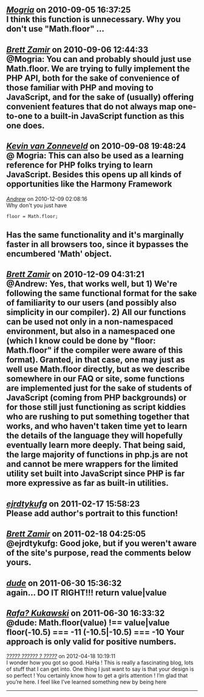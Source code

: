 *[Mogria]()* on 2010-09-05 16:37:25  
I think this function is unnecessary.
Why you don't use "Math.floor" ...
---------------------------------------
*[Brett Zamir](http://brett-zamir.me)* on 2010-09-06 12:44:33  
@Mogria: You can and probably should just use Math.floor. We are trying to fully implement the PHP API, both for the sake of convenience of those familiar with PHP and moving to JavaScript, and for the sake of (usually) offering convenient features that do not always map one-to-one to a built-in JavaScript function as this one does.
---------------------------------------
*[Kevin van Zonneveld](http://kevin.vanzonneveld.net)* on 2010-09-08 19:48:24  
@ Mogria: This can also be used as a learning reference for PHP folks trying to learn JavaScript. Besides this opens up all kinds of opportunities like the Harmony Framework
---------------------------------------
*[Andrew]()* on 2010-12-09 02:08:16  
Why don't you just have
```
floor = Math.floor;
```
Has the same functionality and it's marginally faster in all browsers too, since it bypasses the encumbered 'Math' object.
---------------------------------------
*[Brett Zamir](http://brett-zamir.me)* on 2010-12-09 04:31:21  
@Andrew: Yes, that works well, but 1) We're following the same functional format for the sake of familiarity to our users (and possibly also simplicity in our compiler). 2) All our functions can be used not only in a non-namespaced environment, but also in a namespaced one (which I know could be done by "floor: Math.floor" if the compiler were aware of this format). Granted, in that case, one may just as well use Math.floor directly, but as we describe somewhere in our FAQ or site, some functions are implemented just for the sake of students of JavaScript (coming from PHP backgrounds) or for those still just functioning as script kiddies who are rushing to put something together that works, and who haven't taken time yet to learn the details of the language they will hopefully eventually learn more deeply. That being said, the large majority of functions in php.js are not and cannot be mere wrappers for the limited utility set built into JavaScript since PHP is far more expressive as far as built-in utilities.
---------------------------------------
*[ejrdtykufg]()* on 2011-02-17 15:58:23  
Please add author's portrait to this function!
---------------------------------------
*[Brett Zamir](http://brett-zamir.me)* on 2011-02-18 04:25:05  
@ejrdtykufg: Good joke, but if you weren't aware of the site's purpose, read the comments below yours.
---------------------------------------
*[dude]()* on 2011-06-30 15:36:32  
again... DO IT RIGHT!!!
return value|value
---------------------------------------
*[Rafa? Kukawski]()* on 2011-06-30 16:33:32  
@dude: Math.floor(value) !== value|value
floor(-10.5) === -11
(-10.5|-10.5) === -10
Your approach is only valid for positive numbers.
---------------------------------------
*[????? ?????? ? ?????](http://an3m1.com/)* on 2012-04-18 10:19:11  
I wonder how you got so good. HaHa ! This is really a fascinating blog, lots of stuff that I can get into. One thing I just want to say is that your design is so perfect ! You certainly know how to get a girls attention ! I’m glad that you’re here. I feel like I’ve learned something new by being here   

---------------------------------------
